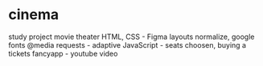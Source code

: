 # cinema
study project movie theater  HTML, CSS - Figma layouts normalize, google fonts @media requests - adaptive JavaScript - seats choosen, buying a tickets fancyapp - youtube video
